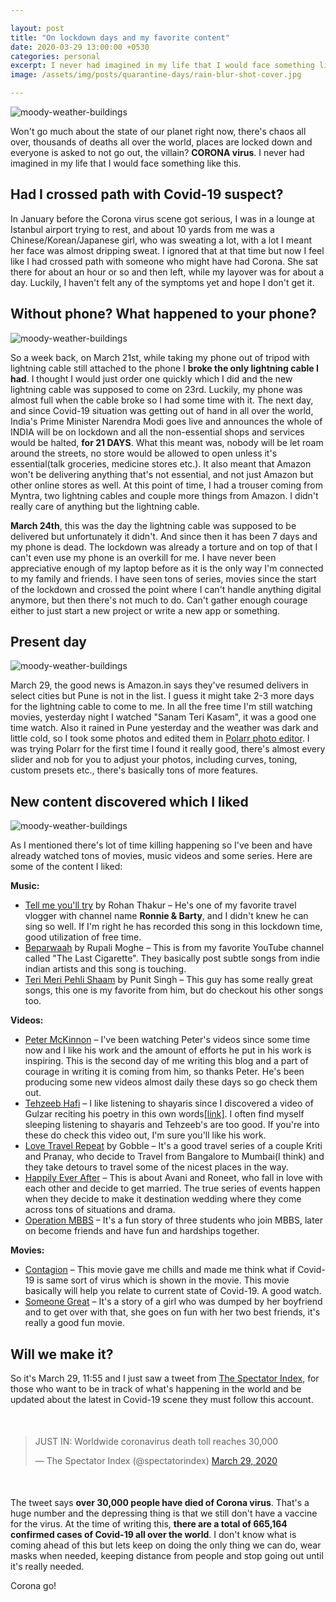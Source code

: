 ```yaml
---

layout: post
title: "On lockdown days and my favorite content"
date: 2020-03-29 13:00:00 +0530
categories: personal
excerpt: I never had imagined in my life that I would face something like this.
image: /assets/img/posts/quarantine-days/rain-blur-shot-cover.jpg

---
```


![moody-weather-buildings](/images/posts/quarantine-days/rain-blur-shot.jpg)

Won't go much about the state of our planet right now, there's chaos all over, thousands of deaths all over the world, places are locked down and everyone is asked to not go out, the villain? **CORONA virus**. I never had imagined in my life that I would face something like this.

## Had I crossed path with Covid-19 suspect?

In January before the Corona virus scene got serious, I was in a lounge at Istanbul airport trying to rest, and about 10 yards from me was a Chinese/Korean/Japanese girl, who was sweating a lot, with a lot I meant her face was almost dripping sweat. I ignored that at that time but now I feel like I had crossed path with someone who might have had Corona. She sat there for about an hour or so and then left, while my layover was for about a day. Luckily, I haven't felt any of the symptoms yet and hope I don't get it.

## Without phone? What happened to your phone?

![moody-weather-buildings](/images/posts/quarantine-days/iphone-battery-low.jpg)

So a week back, on March 21st, while taking my phone out of tripod with lightning cable still attached to the phone I **broke the only lightning cable I had**. I thought I would just order one quickly which I did and the new lightning cable was supposed to come on 23rd. Luckily, my phone was almost full when the cable broke so I had some time with it. The next day, and since Covid-19 situation was getting out of hand in all over the world, India's Prime Minister Narendra Modi goes live and announces the whole of INDIA will be on lockdown and all the non-essential shops and services would be halted, **for 21 DAYS**. What this meant was, nobody will be let roam around the streets, no store would be allowed to open unless it's essential(talk groceries, medicine stores etc.). It also meant that Amazon won't be delivering anything that's not essential, and not just Amazon but other online stores as well. At this point of time, I had a trouser coming from Myntra, two lightning cables and couple more things from Amazon. I didn't really care of anything but the lightning cable.


**March 24th**, this was the day the lightning cable was supposed to be delivered but unfortunately it didn't. And since then it has been 7 days and my phone is dead. The lockdown was already a torture and on top of that I can't even use my phone is an overkill for me. I have never been appreciative enough of my laptop before as it is the only way I'm connected to my family and friends. I have seen tons of series, movies since the start of the lockdown and crossed the point where I can't handle anything digital anymore, but then there's not much to do. Can't gather enough courage either to just start a new project or write a new app or something. 

## Present day

![moody-weather-buildings](/images/posts/quarantine-days/moody-weather-buildings.jpg)

March 29, the good news is Amazon.in says they've resumed delivers in select cities but Pune is not in the list. I guess it might take 2-3 more days for the lightning cable to come to me. In all the free time I'm still watching movies, yesterday night I watched "Sanam Teri Kasam", it was a good one time watch. Also it rained in Pune yesterday and the weather was dark and little cold, so I took some photos and edited them in [Polarr photo editor](https://apps.apple.com/us/app/polarr-photo-editor/id1077124956?mt=12). I was trying Polarr for the first time I found it really good, there's almost every slider and nob for you to adjust your photos, including curves, toning, custom presets etc., there's basically tons of more features. 

## New content discovered which I liked

![moody-weather-buildings](/images/posts/quarantine-days/covid-discovered-content.jpg)

As I mentioned there's lot of time killing happening so I've been and have already watched tons of movies, music videos and some series. Here are some of the content I liked:

**Music:**

- [Tell me you'll try](https://youtu.be/DOCVGAlxbaU) by Rohan Thakur – He's one of my favorite travel vlogger with channel name **Ronnie & Barty**, and I didn't knew he can sing so well. If I'm right he has recorded this song in this lockdown time, good utilization of free time.
- [Beparwaah](https://youtu.be/xJMaOVRoizs) by Rupali Moghe – This is from my favorite YouTube channel called "The Last Cigarette". They basically post subtle songs from indie indian artists and this song is touching.
- [Teri Meri Pehli Shaam](https://youtu.be/8jSO1-FXfyM) by Punit Singh – This guy has some really great songs, this one is my favorite from him, but do checkout his other songs too.

**Videos:**

- [Peter McKinnon](https://www.youtube.com/channel/UC3DkFux8Iv-aYnTRWzwaiBA) – I've been watching Peter's videos since some time now and I like his work and the amount of efforts he put in his work is inspiring. This is the second day of me writing this blog and a part of courage in writing it is coming from him, so thanks Peter. He's been producing some new videos almost daily these days so go check them out.
- [Tehzeeb Hafi](https://www.youtube.com/watch?v=gsoC67qlYXI) – I like listening to shayaris since I discovered a video of Gulzar reciting his poetry in this own words[[link]](https://www.youtube.com/watch?v=fOdCvAT8QRk). I often find myself sleeping listening to shayaris and Tehzeeb's are too good. If you're into these do check this video out, I'm sure you'll like his work.
- [Love Travel Repeat](https://www.youtube.com/watch?v=YF7d4v2trQ8&list=PLY8ZPyhMi6vu5nyqVKVSlHPvYRzDvKPwA) by Gobble – It's a good travel series of a couple Kriti and Pranay, who decide to Travel from Bangalore to Mumbai(I think) and they take detours to travel some of the nicest places in the way.
- [Happily Ever After](https://www.youtube.com/watch?v=b86ijSw5a-A) – This is about Avani and Roneet, who fall in love with each other and decide to get married. The true series of events happen when they decide to make it destination wedding where they come across tons of situations and drama.
- [Operation MBBS](https://www.youtube.com/watch?v=aK-wgYKdBVE) – It's a fun story of three students who join MBBS, later on become friends and have fun and hardships together.

**Movies:**

- [Contagion](https://www.amazon.com/Contagion-Marion-Cotillard/dp/B006IVBSBU) – This movie gave me chills and made me think what if Covid-19 is same sort of virus which is shown in the movie. This movie basically will help you relate to current state of Covid-19. A good watch.
- [Someone Great](https://www.netflix.com/in/title/80202920?source=35) – It's a story of a girl who was dumped by her boyfriend and to get over with that, she goes on fun with her two best friends, it's really a good fun movie.

## Will we make it?

So it's March 29, 11:55 and I just saw a tweet from [The Spectator Index](https://twitter.com/spectatorindex), for those who want to be in track of what's happening in the world and be updated about the latest in Covid-19 scene they must follow this account.

<div style="margin-top: 50px; margin-bottom: 50px;">
  <blockquote class="twitter-tweet"><p lang="en" dir="ltr">JUST IN: Worldwide coronavirus death toll reaches 30,000</p>&mdash; The Spectator Index (@spectatorindex) <a href="https://twitter.com/spectatorindex/status/1244144986481811458?ref_src=twsrc%5Etfw">March 29, 2020</a></blockquote> <script async src="https://platform.twitter.com/widgets.js" charset="utf-8"></script>
</div>

The tweet says **over 30,000 people have died of Corona virus**. That's a huge number and the depressing thing is that we still don't have a vaccine for the virus. At the time of writing this, **there are a total of 665,164 confirmed cases of Covid-19 all over the world**. I don't know what is coming ahead of this but lets keep on doing the only thing we can do, wear masks when needed, keeping distance from people and stop going out until it's really needed.

Corona go!
